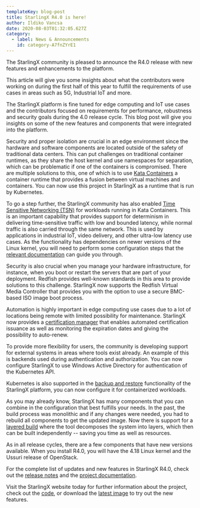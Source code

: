 ```yaml
---
templateKey: blog-post
title: StarlingX R4.0 is here!
author: Ildiko Vancsa
date: 2020-08-03T01:32:05.627Z
category: 
  - label: News & Announcements
    id: category-A7fnZYrE1
---
```


The StarlingX community is pleased to announce the R4.0 release with new features and enhancements to the platform.<!-- more -->

This article will give you some insights about what the contributors were working on during the first half of this year to fulfill the requirements of use cases in areas such as 5G, Industrial IoT and more.

The StarlingX platform is fine tuned for edge computing and IoT use cases and the contributors focused on requirements for performance, robustness and security goals during the 4.0 release cycle. This blog post will give you insights on some of the new features and components that were integrated into the platform.

Security and proper isolation are crucial in an edge environment since the hardware and software components are located outside of the safety of traditional data centers. This can put challenges on traditional container runtimes, as they share the host kernel and use namespaces for separation, which can be problematic if one of the containers is compromised. There are multiple solutions to this, one of which is to use [Kata Containers](https://katacontainers.io) a container runtime that provides a fusion between virtual machines and containers. You can now use this project in StarlingX as a runtime that is run by Kubernetes.

To go a step further, the StarlingX community has also enabled [Time Sensitive Networking (TSN)](https://1.ieee802.org/tsn/#Published_TSN_Standards) for workloads running in Kata Containers. This is an important capability that provides support for determinism in delivering time-sensitive traffic with low and bounded latency, while normal traffic is also carried through the same network. This is used by applications in industrial IoT, video delivery, and other ultra-low latency use cases. As the functionality has dependencies on newer versions of the Linux kernel, you will need to perform some configuration steps that the [relevant documentation](https://docs.starlingx.io/developer_resources/stx_tsn_in_kata.html) can guide you through.

Security is also crucial when you manage your hardware infrastructure, for instance, when you boot or restart the servers that are part of your deployment. Redfish provides well-known standards in this area to provide solutions to this challenge. StarlingX now supports the Redfish Virtual Media Controller that provides you with the option to use a secure BMC-based ISO image boot process.

Automation is highly important in edge computing use cases due to a lot of locations being remote with limited possibility for maintenance. StarlingX now provides a [certification manager](https://docs.starlingx.io/configuration/cert_config.html) that enables automated certification issuance as well as monitoring the expiration dates and giving the possibility to auto-renew.

To provide more flexibility for users, the community is developing support for external systems in areas where tools exist already. An example of this is backends used during authentication and authorization. You can now configure StarlingX to use Windows Active Directory for authentication of the Kubernetes API.

Kubernetes is also supported in the [backup and restore](https://docs.starlingx.io/developer_resources/backup_restore.html) functionality of the StarlingX platform, you can now configure it for containerized workloads.

As you may already know, StarlingX has many components that you can combine in the configuration that best fulfills your needs. In the past, the build process was monolithic and if any changes were needed, you had to rebuild all components to get the updated image. Now there is support for a [layered build](https://docs.starlingx.io/developer_resources/layered_build_guide.html) where the tool decomposes the system into layers, which then can be built independently -- saving you time as well as resources.

As in all release cycles, there are a few components that have new versions available. When you install R4.0, you will have the 4.18 Linux kernel and the Ussuri release of OpenStack.

For the complete list of updates and new features in StarlingX R4.0, check out the [release notes](https://docs.starlingx.io/releasenotes/r4_release.html) and the [project documentation](https://docs.starlingx.io).

Visit the StarlingX website today for further information about the project, check out the [code](https://opendev.org/starlingx), or download the [latest image](http://mirror.starlingx.cengn.ca/mirror/starlingx/release/) to try out the new features.
